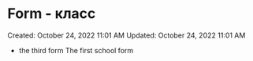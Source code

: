 # Form - класс

Created: October 24, 2022 11:01 AM
Updated: October 24, 2022 11:01 AM

- the third form The first school form